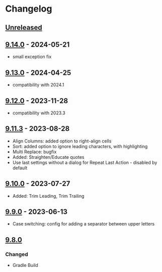 # Changelog

## [Unreleased]

## [9.14.0] - 2024-05-21

- small exception fix

## [9.13.0] - 2024-04-25
- compatibility with 2024.1

## [9.12.0] - 2023-11-28
- compatibility with 2023.3

## [9.11.3] - 2023-08-28
- Align Columns: added option to right-align cells
- Sort: added option to ignore leading characters, with highlighting
- Multi Replace: bugfix
- Added: Straighten/Educate quotes
- Use last settings without a dialog for Repeat Last Action - disabled by default

## [9.10.0] - 2023-07-27
- Added: Trim Leading, Trim Trailing

## [9.9.0] - 2023-06-13
- Case switching: config for adding a separator between upper letters

## [9.8.0]

### Changed
- Gradle Build

[Unreleased]: https://github.com/krasa/StringManipulation/compare/v9.14.0...HEAD

[9.14.0]: https://github.com/krasa/StringManipulation/compare/v9.13.0...v9.14.0
[9.13.0]: https://github.com/krasa/StringManipulation/compare/v9.12.0...v9.13.0
[9.12.0]: https://github.com/krasa/StringManipulation/compare/v9.11.3...v9.12.0
[9.11.3]: https://github.com/krasa/StringManipulation/compare/v9.10.0...v9.11.3
[9.10.0]: https://github.com/krasa/StringManipulation/compare/v9.9.0...v9.10.0
[9.9.0]: https://github.com/krasa/StringManipulation/compare/v9.8.0...v9.9.0
[9.8.0]: https://github.com/krasa/StringManipulation/commits/v9.8.0
